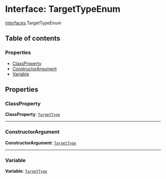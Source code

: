 # Interface: TargetTypeEnum

[interfaces](/en/auto-docs/editor/modules/interfaces.md).TargetTypeEnum

## Table of contents

### Properties

* [ClassProperty](/en/auto-docs/editor/interfaces/interfaces.TargetTypeEnum.md#classproperty)
* [ConstructorArgument](/en/auto-docs/editor/interfaces/interfaces.TargetTypeEnum.md#constructorargument)
* [Variable](/en/auto-docs/editor/interfaces/interfaces.TargetTypeEnum.md#variable)

## Properties

### ClassProperty

**ClassProperty**: [`TargetType`](/en/auto-docs/editor/types/interfaces.TargetType.md)

***

### ConstructorArgument

**ConstructorArgument**: [`TargetType`](/en/auto-docs/editor/types/interfaces.TargetType.md)

***

### Variable

**Variable**: [`TargetType`](/en/auto-docs/editor/types/interfaces.TargetType.md)
